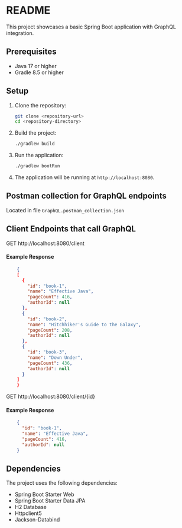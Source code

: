 # README

This project showcases a basic Spring Boot application with GraphQL integration.

## Prerequisites

- Java 17 or higher
- Gradle 8.5 or higher

## Setup

1. Clone the repository:
    ```bash
   git clone <repository-url>
   cd <repository-directory>
    ```

2. Build the project:  
    ```bash
   ./gradlew build
    ```
3. Run the application:  
    ```bash
    ./gradlew bootRun
    ```
4. The application will be running at `http://localhost:8080`.

## Postman collection for GraphQL endpoints
Located in file `GraphQL.postman_collection.json`

## Client Endpoints that call GraphQL
GET http://localhost:8080/client

#### Example Response

```json
    {
    [
      {
        "id": "book-1",
        "name": "Effective Java",
        "pageCount": 416,
        "authorId": null
      },
      {
        "id": "book-2",
        "name": "Hitchhiker's Guide to the Galaxy",
        "pageCount": 208,
        "authorId": null
      },
      {
        "id": "book-3",
        "name": "Down Under",
        "pageCount": 436,
        "authorId": null
      }
    ]
    }
```

GET http://localhost:8080/client/{id}
#### Example Response

```json
    {
      "id": "book-1",
      "name": "Effective Java",
      "pageCount": 416,
      "authorId": null
    }
```

## Dependencies
The project uses the following dependencies:  
- Spring Boot Starter Web
- Spring Boot Starter Data JPA
- H2 Database
- Httpclient5
- Jackson-Databind